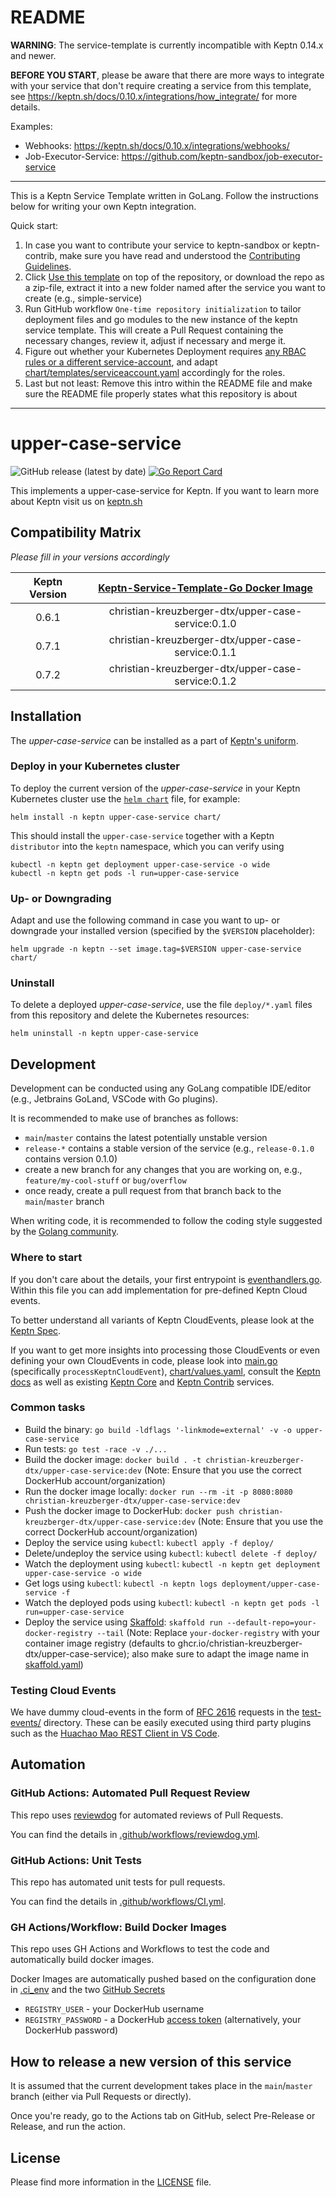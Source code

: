 # README

**WARNING**: The service-template is currently incompatible with Keptn 0.14.x and newer.

**BEFORE YOU START**, please be aware that there are more ways to integrate with your service that don't require creating a service from this template, see https://keptn.sh/docs/0.10.x/integrations/how_integrate/ for more details.

Examples:

* Webhooks: https://keptn.sh/docs/0.10.x/integrations/webhooks/
* Job-Executor-Service: https://github.com/keptn-sandbox/job-executor-service

---

This is a Keptn Service Template written in GoLang. Follow the instructions below for writing your own Keptn integration.

Quick start:

1. In case you want to contribute your service to keptn-sandbox or keptn-contrib, make sure you have read and understood the [Contributing Guidelines](https://github.com/keptn-sandbox/contributing).
1. Click [Use this template](https://github.com/christian-kreuzberger-dtx/upper-case-service/generate) on top of the repository, or download the repo as a zip-file, extract it into a new folder named after the service you want to create (e.g., simple-service) 
1. Run GitHub workflow `One-time repository initialization` to tailor deployment files and go modules to the new instance of the keptn service template. This will create a Pull Request containing the necessary changes, review it, adjust if necessary and merge it.
1. Figure out whether your Kubernetes Deployment requires [any RBAC rules or a different service-account](https://github.com/keptn-sandbox/contributing#rbac-guidelines), and adapt [chart/templates/serviceaccount.yaml](chart/templates/serviceaccount.yaml) accordingly for the roles.
1. Last but not least: Remove this intro within the README file and make sure the README file properly states what this repository is about

---

# upper-case-service
![GitHub release (latest by date)](https://img.shields.io/github/v/release/christian-kreuzberger-dtx/upper-case-service)
[![Go Report Card](https://goreportcard.com/badge/github.com/christian-kreuzberger-dtx/upper-case-service)](https://goreportcard.com/report/github.com/christian-kreuzberger-dtx/upper-case-service)

This implements a upper-case-service for Keptn. If you want to learn more about Keptn visit us on [keptn.sh](https://keptn.sh)

## Compatibility Matrix

*Please fill in your versions accordingly*

| Keptn Version    | [Keptn-Service-Template-Go Docker Image](https://hub.docker.com/r/christian-kreuzberger-dtx/upper-case-service/tags) |
|:----------------:|:----------------------------------------:|
|       0.6.1      | christian-kreuzberger-dtx/upper-case-service:0.1.0 |
|       0.7.1      | christian-kreuzberger-dtx/upper-case-service:0.1.1 |
|       0.7.2      | christian-kreuzberger-dtx/upper-case-service:0.1.2 |

## Installation

The *upper-case-service* can be installed as a part of [Keptn's uniform](https://keptn.sh).

### Deploy in your Kubernetes cluster

To deploy the current version of the *upper-case-service* in your Keptn Kubernetes cluster use the [`helm chart`](chart/Chart.yaml) file,
for example:

```console
helm install -n keptn upper-case-service chart/
```

This should install the `upper-case-service` together with a Keptn `distributor` into the `keptn` namespace, which you can verify using

```console
kubectl -n keptn get deployment upper-case-service -o wide
kubectl -n keptn get pods -l run=upper-case-service
```

### Up- or Downgrading

Adapt and use the following command in case you want to up- or downgrade your installed version (specified by the `$VERSION` placeholder):

```console
helm upgrade -n keptn --set image.tag=$VERSION upper-case-service chart/
```

### Uninstall

To delete a deployed *upper-case-service*, use the file `deploy/*.yaml` files from this repository and delete the Kubernetes resources:

```console
helm uninstall -n keptn upper-case-service
```

## Development

Development can be conducted using any GoLang compatible IDE/editor (e.g., Jetbrains GoLand, VSCode with Go plugins).

It is recommended to make use of branches as follows:

* `main`/`master` contains the latest potentially unstable version
* `release-*` contains a stable version of the service (e.g., `release-0.1.0` contains version 0.1.0)
* create a new branch for any changes that you are working on, e.g., `feature/my-cool-stuff` or `bug/overflow`
* once ready, create a pull request from that branch back to the `main`/`master` branch

When writing code, it is recommended to follow the coding style suggested by the [Golang community](https://github.com/golang/go/wiki/CodeReviewComments).

### Where to start

If you don't care about the details, your first entrypoint is [eventhandlers.go](eventhandlers.go). Within this file 
 you can add implementation for pre-defined Keptn Cloud events.
 
To better understand all variants of Keptn CloudEvents, please look at the [Keptn Spec](https://github.com/keptn/spec).
 
If you want to get more insights into processing those CloudEvents or even defining your own CloudEvents in code, please 
 look into [main.go](main.go) (specifically `processKeptnCloudEvent`), [chart/values.yaml](chart/values.yaml),
 consult the [Keptn docs](https://keptn.sh/docs/) as well as existing [Keptn Core](https://github.com/keptn/keptn) and
 [Keptn Contrib](https://github.com/keptn-contrib/) services.

### Common tasks

* Build the binary: `go build -ldflags '-linkmode=external' -v -o upper-case-service`
* Run tests: `go test -race -v ./...`
* Build the docker image: `docker build . -t christian-kreuzberger-dtx/upper-case-service:dev` (Note: Ensure that you use the correct DockerHub account/organization)
* Run the docker image locally: `docker run --rm -it -p 8080:8080 christian-kreuzberger-dtx/upper-case-service:dev`
* Push the docker image to DockerHub: `docker push christian-kreuzberger-dtx/upper-case-service:dev` (Note: Ensure that you use the correct DockerHub account/organization)
* Deploy the service using `kubectl`: `kubectl apply -f deploy/`
* Delete/undeploy the service using `kubectl`: `kubectl delete -f deploy/`
* Watch the deployment using `kubectl`: `kubectl -n keptn get deployment upper-case-service -o wide`
* Get logs using `kubectl`: `kubectl -n keptn logs deployment/upper-case-service -f`
* Watch the deployed pods using `kubectl`: `kubectl -n keptn get pods -l run=upper-case-service`
* Deploy the service using [Skaffold](https://skaffold.dev/): `skaffold run --default-repo=your-docker-registry --tail` (Note: Replace `your-docker-registry` with your container image registry (defaults to ghcr.io/christian-kreuzberger-dtx/upper-case-service); also make sure to adapt the image name in [skaffold.yaml](skaffold.yaml))


### Testing Cloud Events

We have dummy cloud-events in the form of [RFC 2616](https://ietf.org/rfc/rfc2616.txt) requests in the [test-events/](test-events/) directory. These can be easily executed using third party plugins such as the [Huachao Mao REST Client in VS Code](https://marketplace.visualstudio.com/items?itemName=humao.rest-client).

## Automation

### GitHub Actions: Automated Pull Request Review

This repo uses [reviewdog](https://github.com/reviewdog/reviewdog) for automated reviews of Pull Requests. 

You can find the details in [.github/workflows/reviewdog.yml](.github/workflows/reviewdog.yml).

### GitHub Actions: Unit Tests

This repo has automated unit tests for pull requests. 

You can find the details in [.github/workflows/CI.yml](.github/workflows/CI.yml).

### GH Actions/Workflow: Build Docker Images

This repo uses GH Actions and Workflows to test the code and automatically build docker images.

Docker Images are automatically pushed based on the configuration done in [.ci_env](.ci_env) and the two [GitHub Secrets](https://github.com/christian-kreuzberger-dtx/upper-case-service/settings/secrets/actions)
* `REGISTRY_USER` - your DockerHub username
* `REGISTRY_PASSWORD` - a DockerHub [access token](https://hub.docker.com/settings/security) (alternatively, your DockerHub password)

## How to release a new version of this service

It is assumed that the current development takes place in the `main`/`master` branch (either via Pull Requests or directly).

Once you're ready, go to the Actions tab on GitHub, select Pre-Release or Release, and run the action.


## License

Please find more information in the [LICENSE](LICENSE) file.
